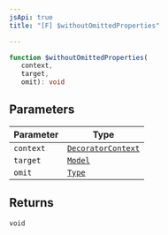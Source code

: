 ```yaml
---
jsApi: true
title: "[F] $withoutOmittedProperties"

---
```

```ts
function $withoutOmittedProperties(
   context, 
   target, 
   omit): void
```

## Parameters

| Parameter | Type |
| ------ | ------ |
| `context` | [`DecoratorContext`](../interfaces/DecoratorContext.md) |
| `target` | [`Model`](../interfaces/Model.md) |
| `omit` | [`Type`](../type-aliases/Type.md) |

## Returns

`void`
